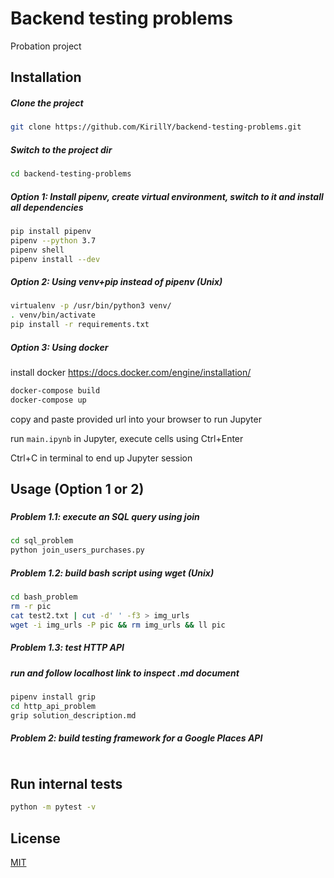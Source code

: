 # Backend testing problems

Probation project

## Installation

##### Clone the project 
```bash
git clone https://github.com/KirillY/backend-testing-problems.git
```
##### Switch to the project dir
```bash
cd backend-testing-problems
```
##### Option 1: Install pipenv, create virtual environment, switch to it and install all dependencies
```bash
pip install pipenv
pipenv --python 3.7
pipenv shell
pipenv install --dev
```
##### Option 2: Using venv+pip instead of pipenv (Unix)
```bash
virtualenv -p /usr/bin/python3 venv/
. venv/bin/activate
pip install -r requirements.txt
```
##### Option 3: Using docker
install docker https://docs.docker.com/engine/installation/
```bash
docker-compose build
docker-compose up
```
copy and paste provided url into your browser to run Jupyter

run ```main.ipynb``` in Jupyter, execute cells using Ctrl+Enter

Ctrl+C in terminal to end up Jupyter session

## Usage (Option 1 or 2)
### 
##### Problem 1.1: execute an SQL query using join
```bash
cd sql_problem
python join_users_purchases.py
```
##### Problem 1.2: build bash script using wget (Unix)
```bash
cd bash_problem
rm -r pic
cat test2.txt | cut -d' ' -f3 > img_urls
wget -i img_urls -P pic && rm img_urls && ll pic
```
##### Problem 1.3: test HTTP API
##### run and follow localhost link to inspect .md document
```bash
pipenv install grip
cd http_api_problem
grip solution_description.md
```
##### Problem 2: build testing framework for a Google Places API
```bash

```
## Run internal tests
```bash
python -m pytest -v
```

## License
[MIT](https://choosealicense.com/licenses/mit/)
